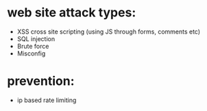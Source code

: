 # web site attack types:
- XSS cross site scripting (using JS through forms, comments etc)
- SQL injection
- Brute force
- Misconfig

# prevention:
- ip based rate limiting 